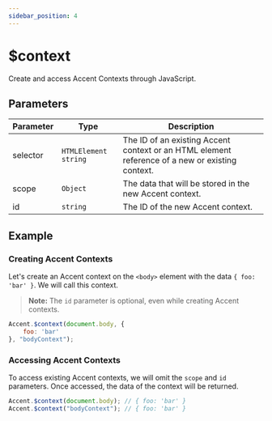 ```yaml
---
sidebar_position: 4
---
```


# $context

Create and access Accent Contexts through JavaScript.

## Parameters

| Parameter            | Type       | Description                                                                                                 |
| -------------------- | ---------------------- | ----------------------------------------------------------------------------------------------- |
| selector             | `HTMLElement` `string` | The ID of an existing Accent context or an HTML element reference of a new or existing context. |
| scope                | `Object`               | The data that will be stored in the new Accent context.                                         |
| id                   | `string`               | The ID of the new Accent context.                                                               |

## Example 

### Creating Accent Contexts

Let's create an Accent context on the `<body>` element with the data `{ foo: 'bar' }`. We will call this context. 

> **Note:** The `id` parameter is optional, even while creating Accent contexts.

```js
Accent.$context(document.body, {
    foo: 'bar'
}, "bodyContext");
```

### Accessing Accent Contexts

To access existing Accent contexts, we will omit the `scope` and `id` parameters. Once accessed, the data of the context will be returned. 

```js
Accent.$context(document.body); // { foo: 'bar' }
Accent.$context("bodyContext"); // { foo: 'bar' }
```